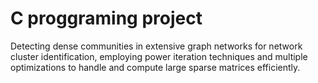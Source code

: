 # C proggraming project

Detecting dense communities in extensive graph networks for network cluster identification, 
employing power iteration techniques and multiple optimizations to handle and compute large sparse matrices efficiently.
